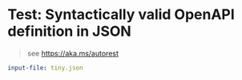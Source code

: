 # Test: Syntactically valid OpenAPI definition in JSON

> see https://aka.ms/autorest

``` yaml 
input-file: tiny.json
```